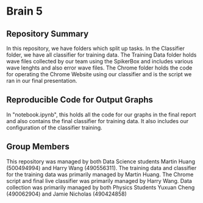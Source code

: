 # Brain 5

## Repository Summary
In this repository, we have folders which split up tasks. In the Classifier folder, we have all classifier for training data. The Training Data folder holds wave files collected by our team using the SpikerBox and includes various wave lenghts and also error wave files. The Chrome folder holds the code for operating the Chrome Website using our classifier and is the script we ran in our final presentation. 

## Reproducible Code for Output Graphs
In "notebook.ipynb", this holds all the code for our graphs in the final report and also contains the final classifier for training data. It also includes our configuration of the classifier training. 

## Group Members
This repository was managed by both Data Science students Martin Huang (500494994) and Harry Wang (490556311). The training data and classifier for the training data was primarily managed by Martin Huang. The Chrome script and final live classifier was primarily managed by Harry Wang. Data collection was primarily managed by both Physics Students Yuxuan Cheng (490062904) and Jamie Nicholas (490424858)

